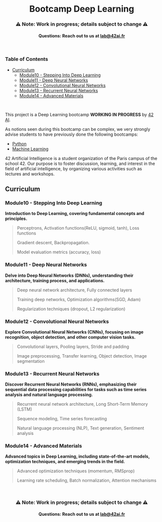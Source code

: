 <h1 align="center">
  Bootcamp Deep Learning
</h1>
<h3 align="center">⚠️ Note: Work in progress; details subject to change ⚠️</h3>
<h4 align="center">
  Questions: Reach out to us at <a href="mailto:lab@42ai.fr">lab@42ai.fr</a>
</h4>

<br/>

### Table of Contents

- [Curriculum](#curriculum)
  - [Module10 - Stepping Into Deep Learning](#module10---stepping-into-deep-learning)
  - [Module11 - Deep Neural Networks](#module11---deep-neural-networks)
  - [Module12 - Convolutional Neural Networks](#module12---convolutional-neural-networks)
  - [Module13 - Recurrent Neural Networks](#module13---recurrent-neural-networks)
  - [Module14 - Advanced Materials](#module14---advanced-materials)
<br/>

This project is a Deep Learning bootcamp **WORKING IN PROGRESS** by  [42 AI](http://www.42ai.fr/).

As notions seen during this bootcamp can be complex, we very strongly advise students to have previously done the following bootcamps:

-   [Python](https://github.com/42-AI/bootcamp_python)
-   [Machine Learning](https://github.com/42-AI/bootcamp_machine-learning)


42 Artificial Intelligence is a student organization of the Paris campus of the school 42. Our purpose is to foster discussion, learning, and interest in the field of artificial intelligence, by organizing various activities such as lectures and workshops.

## Curriculum

### Module10 - Stepping Into Deep Learning

**Introduction to Deep Learning, covering fundamental concepts and principles.**

> Perceptrons, Activation functions(ReLU, sigmoid, tanh), Loss functions
> 
> Gradient descent, Backpropagation. 
> 
> Model evaluation metrics (accuracy, loss)

### Module11 - Deep Neural Networks

**Delve into Deep Neural Networks (DNNs), understanding their architecture, training process, and applications.**

> Deep neural network architecture, Fully connected layers
> 
> Training deep networks, Optimization algorithms(SGD, Adam)
> 
> Regularization techniques (dropout, L2 regularization)

### Module12 - Convolutional Neural Networks

**Explore Convolutional Neural Networks (CNNs), focusing on image recognition, object detection, and other computer vision tasks.**

> Convolutional layers, Pooling layers, Stride and padding
> 
> Image preprocessing, Transfer learning, Object detection, Image segmentation

### Module13 - Recurrent Neural Networks

**Discover Recurrent Neural Networks (RNNs), emphasizing their sequential data processing capabilities for tasks such as time series analysis and natural language processing.**

> Recurrent neural network architecture, Long Short-Term Memory (LSTM)
> 
> Sequence modeling, Time series forecasting
> 
>  Natural language processing (NLP), Text generation, Sentiment analysis

### Module14 - Advanced Materials

**Advanced topics in Deep Learning, including state-of-the-art models, optimization techniques, and emerging trends in the field.**

> Advanced optimization techniques (momentum, RMSprop)
> 
> Learning rate scheduling, Batch normalization, Attention mechanisms

<br/>

<h3 align="center">⚠️ Note: Work in progress; details subject to change ⚠️</h3>
<h4 align="center">
  Questions: Reach out to us at <a href="mailto:lab@42ai.fr">lab@42ai.fr</a>
</h4>
